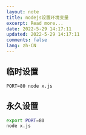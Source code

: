```yaml
---
layout: note
title: nodejs设置环境变量
excerpt: Read more...
date: 2022-5-29 14:17:11
updated: 2022-5-29 14:17:11
comments: false
lang: zh-CN
---
```


## 临时设置

`PORT=80 node x.js`

## 永久设置

```bash
export PORT=80
node x.js
```
  